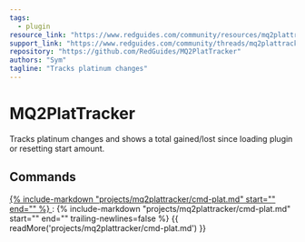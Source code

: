 ```yaml
---
tags:
  - plugin
resource_link: "https://www.redguides.com/community/resources/mq2plattracker.155/"
support_link: "https://www.redguides.com/community/threads/mq2plattracker.66861/"
repository: "https://github.com/RedGuides/MQ2PlatTracker"
authors: "Sym"
tagline: "Tracks platinum changes"
---
```


# MQ2PlatTracker

<!--desc-start-->
Tracks platinum changes and shows a total gained/lost since loading plugin or resetting start amount.
<!--desc-end-->

## Commands

<a href="cmd-plat/">
{% 
  include-markdown "projects/mq2plattracker/cmd-plat.md" 
  start="<!--cmd-syntax-start-->" 
  end="<!--cmd-syntax-end-->" 
%}
</a>
:    {% include-markdown "projects/mq2plattracker/cmd-plat.md" 
        start="<!--cmd-desc-start-->" 
        end="<!--cmd-desc-end-->" 
        trailing-newlines=false 
     %} {{ readMore('projects/mq2plattracker/cmd-plat.md') }}
